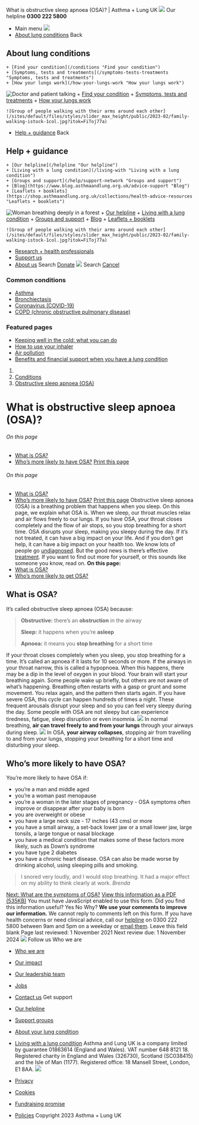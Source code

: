 
What is obstructive sleep apnoea (OSA)? | Asthma + Lung UK
 [![](/themes/custom/asthma-lung-uk/images/aluk-logo.png)](/ "Homepage")
 Our helpline **0300 222 5800**
* Main menu
![](/wingsuit/asthma-lung-uk/images/aluk-logo.png)
* [About lung conditions](#about "About lung conditions")
 Back
 
## About lung conditions
	+ [Find your condition](/conditions "Find your condition")
	+ [Symptoms, tests and treatments](/symptoms-tests-treatments "Symptoms, tests and treatments")
	+ [How your lungs work](/how-your-lungs-work "How your lungs work")
![Doctor and patient talking](/sites/default/files/styles/slider_max_height/public/2023-02/119589.jpg?itok=IfMKqhqJ)
	+ [Find your condition](/conditions)
	+ [Symptoms, tests and treatments](/symptoms-tests-treatments)
	+ [How your lungs work](/how-your-lungs-work)
	
	
	![Group of people walking with their arms around each other](/sites/default/files/styles/slider_max_height/public/2023-02/family-walking-istock-1col.jpg?itok=FiToj77a)
* [Help + guidance](#get-support "Help + guidance")
 Back
 
## Help + guidance
	+ [Our helpline](/helpline "Our helpline")
	+ [Living with a lung condition](/living-with "Living with a lung condition")
	+ [Groups and support](/help/support-network "Groups and support")
	+ [Blog](https://www.blog.asthmaandlung.org.uk/advice-support "Blog")
	+ [Leaflets + booklets](https://shop.asthmaandlung.org.uk/collections/health-advice-resources "Leaflets + booklets")
![Woman breathing deeply in a forest](/sites/default/files/styles/slider_max_height/public/2023-02/A%2BLUK%20Generic73.jpg?itok=IY-jWei3)
	+ [Our helpline](/helpline)
	+ [Living with a lung condition](/living-with)
	+ [Groups and support](/help/support-network)
	+ [Blog](https://www.blog.asthmaandlung.org.uk/advice-support)
	+ [Leaflets + booklets](https://shop.asthmaandlung.org.uk/collections/health-advice-resources "Leaflets and booklets about lung conditions")
	
	
	![Group of people walking with their arms around each other](/sites/default/files/styles/slider_max_height/public/2023-02/family-walking-istock-1col.jpg?itok=FiToj77a)
* [Research + health professionals](/research-health-professionals "Research + health professionals")
* [Support us](/support-us "Support us")
* [About us](/about-us "About us")
Search
[Donate](https://action.asthmaandlung.org.uk/page/99720/donate/1?ea_tracking_id=General_WebsiteALUK_Header_Regular "Donate") 
 [![](/themes/custom/asthma-lung-uk/images/aluk-logo.png)](/ "Homepage")
Search
[Cancel](#)
### Common conditions
* [Asthma](/conditions/asthma)
* [Bronchiectasis](/conditions/bronchiectasis)
* [Coronavirus (COVID-19)](/conditions/coronavirus)
* [COPD (chronic obstructive pulmonary disease)](/conditions/copd-chronic-obstructive-pulmonary-disease)
### Featured pages
* [Keeping well in the cold: what you can do](/living-with/cold-weather)
* [How to use your inhaler](/living-with/inhaler-videos)
* [Air pollution](/living-with/air-pollution)
* [Benefits and financial support when you have a lung condition](/living-with/benefits)
1. 
3. [Conditions](/conditions)
5. [Obstructive sleep apnoea (OSA)](/conditions/obstructive-sleep-apnoea-osa)
# What is obstructive sleep apnoea (OSA)?
###### On this page
* [What is OSA?](#what-is-it)
* [Who’s more likely to have OSA?](#risk-factors)
[Print this page](javascript:window.print();) 
###### On this page
* [What is OSA?](#what-is-it)
* [Who’s more likely to have OSA?](#risk-factors)
[Print this page](javascript:window.print();) 
Obstructive sleep apnoea (OSA) is a breathing problem that happens when you sleep. On this page, we explain what OSA is.
When we sleep, our throat muscles relax and air flows freely to our lungs. If you have OSA, your throat closes completely and the flow of air stops, so you stop breathing for a short time.
OSA disrupts your sleep, making you sleepy during the day. If it’s not treated, it can have a big impact on your life. And if you don’t get help, it can have a big impact on your health too. We know lots of people go [undiagnosed](https://www.blf.org.uk/support-for-you/obstructive-sleep-apnoea-osa/diagnosis). But the good news is there’s effective [treatment](https://www.blf.org.uk/support-for-you/obstructive-sleep-apnoea-osa/treatment). If you want to find out more for yourself, or this sounds like someone you know, read on.
**On this page:**
* [What is OSA?](#what-is-it)
* [Who’s more likely to get OSA?](#risk-factors)
## What is OSA?
It’s called obstructive sleep apnoea (OSA) because:
> **Obstructive:** there’s an **obstruction** in the airway
> 
> 
> **Sleep:** it happens when you’re **asleep**
> 
> 
> **Apnoea:** it means you **stop breathing** for a short time
> 
> 
> 
If your throat closes completely when you sleep, you stop breathing for a time. It’s called an apnoea if it lasts for 10 seconds or more. If the airways in your throat narrow, this is called a hypopnoea. When this happens, there may be a dip in the level of oxygen in your blood.
Your brain will start your breathing again. Some people wake up briefly, but others are not aware of what’s happening. Breathing often restarts with a gasp or grunt and some movement. You relax again, and the pattern then starts again.
If you have severe OSA, this cycle can happen hundreds of times a night. These frequent arousals disrupt your sleep and so you can feel very sleepy during the day. Some people with OSA are not sleepy but can experience tiredness, fatigue, sleep disruption or even insomnia.
![](/sites/default/files/osa_airways_1.jpg)
In normal breathing, **air can travel freely to and from your lungs** through your airways during sleep.
![](/sites/default/files/osa_airways_2.jpg)
In OSA, **your airway collapses**, stopping air from travelling to and from your lungs, stopping your breathing for a short time and disturbing your sleep.
## Who’s more likely to have OSA?
You’re more likely to have OSA if: 
* you’re a man and middle aged
* you’re a woman past menopause
* you’re a woman in the later stages of pregnancy - OSA symptoms often improve or disappear after your baby is born
* you are overweight or obese
* you have a large neck size - 17 inches (43 cms) or more
* you have a small airway, a set-back lower jaw or a small lower jaw, large tonsils, a large tongue or nasal blockage
* you have a medical condition that makes some of these factors more likely, such as Down’s syndrome
* you have type 2 diabetes
* you have a chronic heart disease.
OSA can also be made worse by drinking alcohol, using sleeping pills and smoking.
> I snored very loudly, and I would stop breathing. It had a major effect on my ability to think clearly at work. *Brenda*
> 
> 
> 
[Next: What are the symptoms of OSA?](https://www.blf.org.uk/support-for-you/obstructive-sleep-apnoea-osa/symptoms)
[View this information as a PDF (535KB)](https://www.blf.org.uk/sites/default/files/OSA_downloadablePDF_4ed.pdf)
You must have JavaScript enabled to use this form.
Did you find this information useful?
Yes
No
Why?
**We use your comments to improve our information.** We cannot reply to comments left on this form. If you have health concerns or need clinical advice, call our [helpline](/helpline) on 0300 222 5800 between 9am and 5pm on a weekday or [email them](/helpline).
Leave this field blank
Page last reviewed: 
1 November 2021
Next review due: 
1 November 2024
 [![](/sites/default/files/2023-01/footer-logo%20%281%29.png)](/ "Homepage")
Follow us
 Who we are
 
* [Who we are](/about-us/who-we-are)
* [Our impact](/about-us/our-impact)
* [Our leadership team](/about-us/our-leadership-team)
* [Jobs](/work-us)
* [Contact us](/about-us/contact-us)
 Get support
 
* [Our helpline](/helpline)
* [Support groups](/help/support-network)
* [About your lung condition](/conditions)
* [Living with a lung condition](/living-with)
Asthma and Lung UK is a company limited by guarantee 01863614 (England and Wales). VAT number 648 8121 18.
Registered charity in England and Wales (326730), Scotland (SC038415) and the Isle of Man (1177). Registered office: 18 Mansell Street, London, E1 8AA.
[![](/sites/default/files/2023-01/reg-logo%20%281%29.png)](https://www.fundraisingregulator.org.uk)
![]()
![]()
* [Privacy](/privacy-policy)
* [Cookies](/cookies-how-we-use-them)
* [Fundraising promise](/fundraising-promise)
* [Policies](/about-us/policies)
 Copyright 2023 Asthma + Lung UK
 
